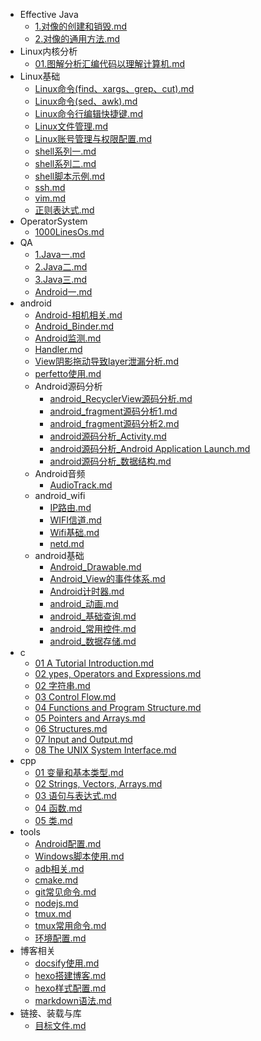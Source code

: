   - Effective Java
    - [1.对像的创建和销毁.md](./Effective%20Java/1.对像的创建和销毁.md)
    - [2.对像的通用方法.md](./Effective%20Java/2.对像的通用方法.md)
  - Linux内核分析
    - [01.图解分析汇编代码以理解计算机.md](./Linux内核分析/01.图解分析汇编代码以理解计算机.md)
  - Linux基础
    - [Linux命令(find、xargs、grep、cut).md](./Linux基础/Linux命令(find、xargs、grep、cut).md)
    - [Linux命令(sed、awk).md](./Linux基础/Linux命令(sed、awk).md)
    - [Linux命令行编辑快捷键.md](./Linux基础/Linux命令行编辑快捷键.md)
    - [Linux文件管理.md](./Linux基础/Linux文件管理.md)
    - [Linux账号管理与权限配置.md](./Linux基础/Linux账号管理与权限配置.md)
    - [shell系列一.md](./Linux基础/shell系列一.md)
    - [shell系列二.md](./Linux基础/shell系列二.md)
    - [shell脚本示例.md](./Linux基础/shell脚本示例.md)
    - [ssh.md](./Linux基础/ssh.md)
    - [vim.md](./Linux基础/vim.md)
    - [正则表达式.md](./Linux基础/正则表达式.md)
  - OperatorSystem
    - [1000LinesOs.md](./OperatorSystem/1000LinesOs.md)
  - QA
    - [1.Java一.md](./QA/1.Java一.md)
    - [2.Java二.md](./QA/2.Java二.md)
    - [3.Java三.md](./QA/3.Java三.md)
    - [Android一.md](./QA/Android一.md)
  - android
    - [Android-相机相关.md](./android/Android-相机相关.md)
    - [Android_Binder.md](./android/Android_Binder.md)
    - [Android监测.md](./android/Android监测.md)
    - [Handler.md](./android/Handler.md)
    - [View阴影拖动导致layer泄漏分析.md](./android/View阴影拖动导致layer泄漏分析.md)
    - [perfetto使用.md](./android/perfetto使用.md)
    - Android源码分析
      - [android_RecyclerView源码分析.md](./android/Android源码分析/android_RecyclerView源码分析.md)
      - [android_fragment源码分析1.md](./android/Android源码分析/android_fragment源码分析1.md)
      - [android_fragment源码分析2.md](./android/Android源码分析/android_fragment源码分析2.md)
      - [android源码分析_Activity.md](./android/Android源码分析/android源码分析_Activity.md)
      - [android源码分析_Android Application Launch.md](./android/Android源码分析/android源码分析_Android%20Application%20Launch.md)
      - [android源码分析_数据结构.md](./android/Android源码分析/android源码分析_数据结构.md)
    - Android音频
      - [AudioTrack.md](./android/Android音频/AudioTrack.md)
    - android_wifi
      - [IP路由.md](./android/android_wifi/IP路由.md)
      - [WIFI信道.md](./android/android_wifi/WIFI信道.md)
      - [Wifi基础.md](./android/android_wifi/Wifi基础.md)
      - [netd.md](./android/android_wifi/netd.md)
    - android基础
      - [Android_Drawable.md](./android/android基础/Android_Drawable.md)
      - [Android_View的事件体系.md](./android/android基础/Android_View的事件体系.md)
      - [Android计时器.md](./android/android基础/Android计时器.md)
      - [android_动画.md](./android/android基础/android_动画.md)
      - [android_基础查询.md](./android/android基础/android_基础查询.md)
      - [android_常用控件.md](./android/android基础/android_常用控件.md)
      - [android_数据存储.md](./android/android基础/android_数据存储.md)
  - c
    - [01 A Tutorial Introduction.md](./c/01%20A%20Tutorial%20Introduction.md)
    - [02 ypes, Operators and Expressions.md](./c/02%20ypes,%20Operators%20and%20Expressions.md)
    - [02 字符串.md](./c/02%20字符串.md)
    - [03 Control Flow.md](./c/03%20Control%20Flow.md)
    - [04 Functions and Program Structure.md](./c/04%20Functions%20and%20Program%20Structure.md)
    - [05 Pointers and Arrays.md](./c/05%20Pointers%20and%20Arrays.md)
    - [06 Structures.md](./c/06%20Structures.md)
    - [07 Input and Output.md](./c/07%20Input%20and%20Output.md)
    - [08 The UNIX System Interface.md](./c/08%20The%20UNIX%20System%20Interface.md)
  - cpp
    - [01  变量和基本类型.md](./cpp/01%20%20变量和基本类型.md)
    - [02 Strings, Vectors, Arrays.md](./cpp/02%20Strings,%20Vectors,%20Arrays.md)
    - [03 语句与表达式.md](./cpp/03%20语句与表达式.md)
    - [04 函数.md](./cpp/04%20函数.md)
    - [05 类.md](./cpp/05%20类.md)
  - tools
    - [Android配置.md](./tools/Android配置.md)
    - [Windows脚本使用.md](./tools/Windows脚本使用.md)
    - [adb相关.md](./tools/adb相关.md)
    - [cmake.md](./tools/cmake.md)
    - [git常见命令.md](./tools/git常见命令.md)
    - [nodejs.md](./tools/nodejs.md)
    - [tmux.md](./tools/tmux.md)
    - [tmux常用命令.md](./tools/tmux常用命令.md)
    - [环境配置.md](./tools/环境配置.md)
  - 博客相关
    - [docsify使用.md](./博客相关/docsify使用.md)
    - [hexo搭建博客.md](./博客相关/hexo搭建博客.md)
    - [hexo样式配置.md](./博客相关/hexo样式配置.md)
    - [markdown语法.md](./博客相关/markdown语法.md)
  - 链接、装载与库
    - [目标文件.md](./链接、装载与库/目标文件.md)
